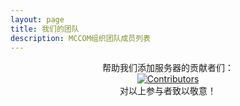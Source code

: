 ```yaml
---
layout: page
title: 我们的团队
description: MCCOM组织团队成员列表
---
```

<script setup>
import {
  VPTeamPage,
  VPTeamPageTitle,
  VPTeamMembers,
  VPTeamPageSection
} from 'vitepress/theme'
const code = [
    {
    avatar: '/teammate/zyls.jpg',
    name: '竹语林声',
    title: '网络开发',
    desc: 'MCCOM官网维护 | MCCOM组织创办者 | NSC系列服务器总腐竹',
    links: [
      { icon: 'github', link: 'https://github.com/zhuyulinsheng' },
      { icon: {
          svg: '<svg xmlns="http://www.w3.org/2000/svg" viewBox="0 0 512 512"><!--!Font Awesome Free 6.6.0 by @fontawesome - https://fontawesome.com License - https://fontawesome.com/license/free Copyright 2024 Fonticons, Inc.--><path d="M488.6 104.1C505.3 122.2 513 143.8 511.9 169.8V372.2C511.5 398.6 502.7 420.3 485.4 437.3C468.2 454.3 446.3 463.2 419.9 464H92C65.6 463.2 43.8 454.2 26.7 436.8C9.7 419.4 .8 396.5 0 368.2V169.8C.8 143.8 9.7 122.2 26.7 104.1C43.8 87.8 65.6 78.8 92 78H121.4L96.1 52.2C90.3 46.5 87.4 39.2 87.4 30.4C87.4 21.6 90.3 14.3 96.1 8.6C101.8 2.9 109.1 0 117.9 0C126.7 0 134 2.9 139.8 8.6L213.1 78H301.1L375.6 8.6C381.7 2.9 389.2 0 398 0C406.8 0 414.1 2.9 419.9 8.6C425.6 14.3 428.5 21.6 428.5 30.4C428.5 39.2 425.6 46.5 419.9 52.2L394.6 78L423.9 78C450.3 78.8 471.9 87.8 488.6 104.1H488.6zM449.8 173.8C449.4 164.2 446.1 156.4 439.1 150.3C433.9 144.2 425.1 140.9 416.4 140.5H96.1C86.5 140.9 78.6 144.2 72.5 150.3C66.3 156.4 63.1 164.2 62.7 173.8V368.2C62.7 377.4 66 385.2 72.5 391.7C79 398.2 86.9 401.5 96.1 401.5H416.4C425.6 401.5 433.4 398.2 439.7 391.7C446 385.2 449.4 377.4 449.8 368.2L449.8 173.8zM185.5 216.5C191.8 222.8 195.2 230.6 195.6 239.7V273C195.2 282.2 191.9 289.9 185.8 296.2C179.6 302.5 171.8 305.7 162.2 305.7C152.6 305.7 144.7 302.5 138.6 296.2C132.5 289.9 129.2 282.2 128.8 273V239.7C129.2 230.6 132.6 222.8 138.9 216.5C145.2 210.2 152.1 206.9 162.2 206.5C171.4 206.9 179.2 210.2 185.5 216.5H185.5zM377 216.5C383.3 222.8 386.7 230.6 387.1 239.7V273C386.7 282.2 383.4 289.9 377.3 296.2C371.2 302.5 363.3 305.7 353.7 305.7C344.1 305.7 336.3 302.5 330.1 296.2C323.1 289.9 320.7 282.2 320.4 273V239.7C320.7 230.6 324.1 222.8 330.4 216.5C336.7 210.2 344.5 206.9 353.7 206.5C362.9 206.9 370.7 210.2 377 216.5H377z"/></svg>'
        },
         link: 'https://space.bilibili.com/3546707547654668' }
    ]
  },
  {
    avatar: '/teammate/fireguo.png',
    name: 'YNACH',
    title: '技术支持',
    desc: '基础的技术问题解决（雾），网站维护与官网技术负责人',
  },
]

const community = [
  {
    avatar: '/teammate/Xiaosan.jpg',
    name: 'Xiaosan',
    title: '社区管理',
    desc: '曙光生电服务器腐竹，唯一开学后有很多时间的人',
  },
  {
    avatar: '/teammate/WERTYUS11.jpg',
    name: 'WERTYUS11',
    title: '审核',
    desc: 'HappyDog服务器腐竹，啥都会但啥都不精通（）（）',
  },
  {
    avatar: '/teammate/yubaozhi.jpg',
    name: '鱼包纸',
    title: '宣传',
    desc: '负责文书工作',
  },
  {
    avatar: '/teammate/叫我董老实-元气TaskMgr.jpg',
    name: '叫我董老实-元气TaskMgr',
    title: '社区管理',
    desc: 'RBS生电服务器（暂未成为成员服）服主，国庆期间暂任见习社区管理。负责社区管理。啥都不会但啥都不精通（）',
    links: [
      { icon: {
          svg: '<svg xmlns="http://www.w3.org/2000/svg" viewBox="0 0 512 512"><!--!Font Awesome Free 6.6.0 by @fontawesome - https://fontawesome.com License - https://fontawesome.com/license/free Copyright 2024 Fonticons, Inc.--><path d="M488.6 104.1C505.3 122.2 513 143.8 511.9 169.8V372.2C511.5 398.6 502.7 420.3 485.4 437.3C468.2 454.3 446.3 463.2 419.9 464H92C65.6 463.2 43.8 454.2 26.7 436.8C9.7 419.4 .8 396.5 0 368.2V169.8C.8 143.8 9.7 122.2 26.7 104.1C43.8 87.8 65.6 78.8 92 78H121.4L96.1 52.2C90.3 46.5 87.4 39.2 87.4 30.4C87.4 21.6 90.3 14.3 96.1 8.6C101.8 2.9 109.1 0 117.9 0C126.7 0 134 2.9 139.8 8.6L213.1 78H301.1L375.6 8.6C381.7 2.9 389.2 0 398 0C406.8 0 414.1 2.9 419.9 8.6C425.6 14.3 428.5 21.6 428.5 30.4C428.5 39.2 425.6 46.5 419.9 52.2L394.6 78L423.9 78C450.3 78.8 471.9 87.8 488.6 104.1H488.6zM449.8 173.8C449.4 164.2 446.1 156.4 439.1 150.3C433.9 144.2 425.1 140.9 416.4 140.5H96.1C86.5 140.9 78.6 144.2 72.5 150.3C66.3 156.4 63.1 164.2 62.7 173.8V368.2C62.7 377.4 66 385.2 72.5 391.7C79 398.2 86.9 401.5 96.1 401.5H416.4C425.6 401.5 433.4 398.2 439.7 391.7C446 385.2 449.4 377.4 449.8 368.2L449.8 173.8zM185.5 216.5C191.8 222.8 195.2 230.6 195.6 239.7V273C195.2 282.2 191.9 289.9 185.8 296.2C179.6 302.5 171.8 305.7 162.2 305.7C152.6 305.7 144.7 302.5 138.6 296.2C132.5 289.9 129.2 282.2 128.8 273V239.7C129.2 230.6 132.6 222.8 138.9 216.5C145.2 210.2 152.1 206.9 162.2 206.5C171.4 206.9 179.2 210.2 185.5 216.5H185.5zM377 216.5C383.3 222.8 386.7 230.6 387.1 239.7V273C386.7 282.2 383.4 289.9 377.3 296.2C371.2 302.5 363.3 305.7 353.7 305.7C344.1 305.7 336.3 302.5 330.1 296.2C323.1 289.9 320.7 282.2 320.4 273V239.7C320.7 230.6 324.1 222.8 330.4 216.5C336.7 210.2 344.5 206.9 353.7 206.5C362.9 206.9 370.7 210.2 377 216.5H377z"/></svg>'
        },
         link: 'https://space.bilibili.com/1655020702' }
    ]
  },
  {
    avatar: '/teammate/北尘.png',
    name: '北尘',
    title: '审核',
    desc: 'FurCraft服主，Amethyst代理服主'
  },
  {
    avatar: '/teammate/二氧化钛.jpg',
    name: '二氧化钛',
    title: '社区管理',
    desc: 'MCIC服主',
  },
  {
    avatar: '/teammate/明镜台.jpg',
    name: '明镜台',
    title: '宣传兼设计',
    desc: '镜羽工作室创始人',
  },
  {
    avatar: '/teammate/Redapple_one.png',
    name: 'Redapple_one',
    title: '宣传',
    desc: 'TAC-Server服务器腐竹, 会那么一点的剪辑手法, 会用达芬奇,PR,ReplayMod,FlashBack.',
  }
]

const thanks = [
  {
    avatar: '/teammate/fireguo.png',
    name: 'wangyupu',
    title: '特殊贡献人员',
    desc: '帮助我们构建了本站，没有TA你们就不知道我们了',
  },
]

</script>

<VPTeamPage>

  <VPTeamPageTitle>
    <template #title>我们的团队</template>
    <template #lead>认识一下 MCCOM 背后的成员，这是一个 MC服务器 技术交流与宣传组织，致力于通过更快、更安全的软件和更完善的宣传改善服务器生态</template>
  </VPTeamPageTitle>
  <VPTeamPageSection>
    <template #title>开发部</template>
    <template #lead>MCCOM 开发者帮助编写代码、审核成员服请求并保持项目的活力。通过贡献新社区服务和帮助完善旧服务，他们使 MCCOM 得以运行</template>
    <template #members>
      <VPTeamMembers size="small" :members="code" />
    </template>
  </VPTeamPageSection>
  <VPTeamPageSection>
    <template #title>社区部</template>
    <template #lead>MCCOM 社区部门通过审核新加入的成员服，维护交流社区的秩序，对组织进行宣传，以确保 MCCOM 拥有健康向上的生命力</template>
    <template #members>
      <VPTeamMembers size="small" :members="community" />
    </template>
  </VPTeamPageSection>
  <VPTeamPageSection>
    <template #title>特别鸣谢</template>
    <template #lead>对MCCOM 社区有重要贡献的人</template>
    <template #members>
      <VPTeamMembers size="small" :members="thanks" />
    </template>
  </VPTeamPageSection>

</VPTeamPage>


<center>帮助我们添加服务器的贡献者们：</center>

<center><a href="https://github.com/ZhuYuLinSheng/MCCOM/graphs/contributors">
  <img src="https://contrib.rocks/image?repo=zhuyulinsheng/mccom" alt="Contributors"/>
</a></center>

<center>对以上参与者致以敬意！</center>
